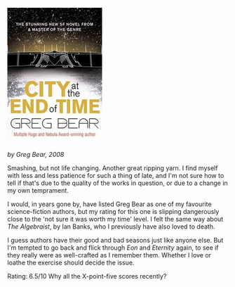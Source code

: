 <!--
.. title: City at the End of Time
.. slug: city-at-the-end-of-time
.. date: 2008-12-14 16:56:38-06:00
.. tags: Books,Science-Fiction
.. category: Books
.. link: 
.. description: 
.. type: text
-->


![city-at-the-end-of-time](/files/2008/12/city-at-the-end-of-time.jpg)

*by Greg Bear, 2008*

Smashing, but not life changing. Another great ripping yarn. I find
myself with less and less patience for such a thing of late, and I'm not
sure how to tell if that's due to the quality of the works in question,
or due to a change in my own temprament.

I would, in years gone by, have listed Greg Bear as one of my favourite
science-fiction authors, but my rating for this one is slipping
dangerously close to the 'not sure it was worth my time' level. I felt
the same way about *The Algebraist*, by Ian Banks, who I previously have
also loved to death.

I guess authors have their good and bad seasons just like anyone else.
But I'm tempted to go back and flick through *Eon* and *Eternity* again,
to see if they really were as well-crafted as I remember them. Whether I
love or loathe the exercise should decide the issue.

Rating: 6.5/10 Why all the X-point-five scores recently?